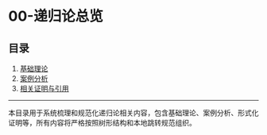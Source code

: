 # 00-递归论总览

## 目录

1. [基础理论](01-基础理论.md)
2. [案例分析](02-案例分析.md)
3. [相关证明与引用](03-相关证明与引用.md)

---

本目录用于系统梳理和规范化递归论相关内容，包含基础理论、案例分析、形式化证明等，所有内容将严格按照树形结构和本地跳转规范组织。
